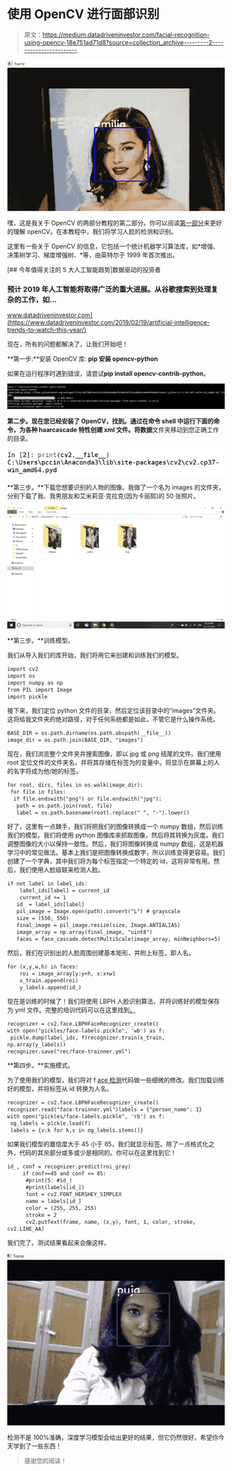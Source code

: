 # 使用 OpenCV 进行面部识别

> 原文：<https://medium.datadriveninvestor.com/facial-recognition-using-opencv-18e751ad71d8?source=collection_archive---------2----------------------->

![](img/48a3d5041eb681d14aa480e7e513959a.png)

嘿，这是我关于 OpenCV 的两部分教程的第二部分。你可以阅读[第一部分](https://medium.com/@contact.pujachaudhury/facial-detection-using-opencv-a721becdf846)来更好的理解 openCV。在本教程中，我们将学习人脸的检测和识别。

这里有一些关于 OpenCV 的信息，它包括一个统计机器学习算法库，如*增强、决策树学习、梯度增强树、*等，由英特尔于 1999 年首次推出。

[](https://www.datadriveninvestor.com/2019/02/19/artificial-intelligence-trends-to-watch-this-year/) [## 今年值得关注的 5 大人工智能趋势|数据驱动的投资者

### 预计 2019 年人工智能将取得广泛的重大进展。从谷歌搜索到处理复杂的工作，如…

www.datadriveninvestor.com](https://www.datadriveninvestor.com/2019/02/19/artificial-intelligence-trends-to-watch-this-year/) 

现在，所有的问题都解决了，让我们开始吧！

**第一步:**安装 OpenCV 库: **pip 安装 opencv-python**

如果在运行程序时遇到错误，请尝试**pip install opencv-contrib-python**。

![](img/18ef12a708b1fb5b3ee3a41448850883.png)

**第二步。**现在您已经安装了 OpenCV，找到。通过在命令 shell 中运行下面的命令，为各种 haarcascade 特性创建 xml 文件。将**数据**文件夹移动到您正确工作的目录。

![](img/5839ac72b6f7cce1b1f1fd5ec2a59675.png)

**第三步。**下载您想要识别的人物的图像。我做了一个名为 images 的文件夹，分别下载了我、我男朋友和艾米莉亚·克拉克(因为卡丽熙)的 50 张照片。

![](img/9edf152e6c395d9718dca860ff5f6cd6.png)

**第三步。**训练模型。

我们从导入我们的库开始，我们将用它来创建和训练我们的模型。

```
import cv2
import os
import numpy as np
from PIL import Image
import pickle
```

接下来，我们定位 python 文件的目录，然后定位该目录中的“images”文件夹。这将给我文件夹的绝对路径，对于任何系统都是如此，不管它是什么操作系统。

```
BASE_DIR = os.path.dirname(os.path.abspath(__file__))
image_dir = os.path.join(BASE_DIR, "images")
```

现在，我们浏览整个文件夹并搜索图像，即以 jpg 或 png 结尾的文件。我们使用 root 定位文件的文件夹名，并将其存储在标签为的变量中。将显示在屏幕上的人的名字将成为他/她的标签。

```
for root, dirs, files in os.walk(image_dir):
 for file in files:
  if file.endswith("png") or file.endswith("jpg"):
   path = os.path.join(root, file)
   label = os.path.basename(root).replace(" ", "-").lower()
```

好了，这里有一点棘手，我们将把我们的图像转换成一个 numpy 数组，然后训练我们的模型。我们将使用 python 图像库来抓取图像，然后将其转换为灰度。我们调整图像的大小以保持一致性。然后，我们将图像转换成 numpy 数组，这是机器学习中的常见做法。基本上我们是把图像转换成数字，所以训练变得更容易。我们创建了一个字典，其中我们将为每个标签指定一个特定的 id，这将非常有用。然后，我们使用人脸级联来检测人脸。

```
if not label in label_ids:
    label_ids[label] = current_id
    current_id += 1
   id_ = label_ids[label]
   pil_image = Image.open(path).convert("L") # grayscale
   size = (550, 550)
   final_image = pil_image.resize(size, Image.ANTIALIAS)
   image_array = np.array(final_image, "uint8")
   faces = face_cascade.detectMultiScale(image_array, minNeighbors=5)
```

然后，我们在识别出的人脸周围创建基本矩形，并附上标签，即人名。

```
for (x,y,w,h) in faces:
    roi = image_array[y:y+h, x:x+w]
    x_train.append(roi)
    y_labels.append(id_)
```

现在是训练的时候了！我们将使用 LBPH 人脸识别算法，并将训练好的模型保存为 yml 文件。完整的培训代码可以在这里找到[。](https://github.com/Puja2402/OpenCV/blob/master/train.py)

```
recognizer = cv2.face.LBPHFaceRecognizer_create()
with open("pickles/face-labels.pickle", 'wb') as f:
 pickle.dump(label_ids, f)recognizer.train(x_train, np.array(y_labels))
recognizer.save("rec/face-trainner.yml")
```

**第四步。**实施模式。

为了使用我们的模型，我们将对 f [ace 检测](https://medium.com/@contact.pujachaudhury/facial-detection-using-opencv-a721becdf846)代码做一些细微的修改。我们加载训练好的模型，并将标签从 id 转换为人名。

```
recognizer = cv2.face.LBPHFaceRecognizer_create()
recognizer.read("face-trainner.yml")labels = {"person_name": 1}
with open("pickles/face-labels.pickle", 'rb') as f:
 og_labels = pickle.load(f)
 labels = {v:k for k,v in og_labels.items()}
```

如果我们模型的置信度大于 45 小于 85，我们就显示标签。除了一点格式化之外，代码的其余部分或多或少是相同的。你可以在这里找到它！

```
id_, conf = recognizer.predict(roi_gray)
     if conf>=45 and conf <= 85:
      #print(5: #id_)
      #print(labels[id_])
      font = cv2.FONT_HERSHEY_SIMPLEX
      name = labels[id_]
      color = (255, 255, 255)
      stroke = 2
      cv2.putText(frame, name, (x,y), font, 1, color, stroke, cv2.LINE_AA)
```

我们完了。测试结果看起来会像这样。

![](img/f43431324bc9b037ee471f7c3edfd9bb.png)

检测不是 100%准确，深度学习模型会给出更好的结果，但它仍然很好。希望你今天学到了一些东西！

> 感谢您的阅读！